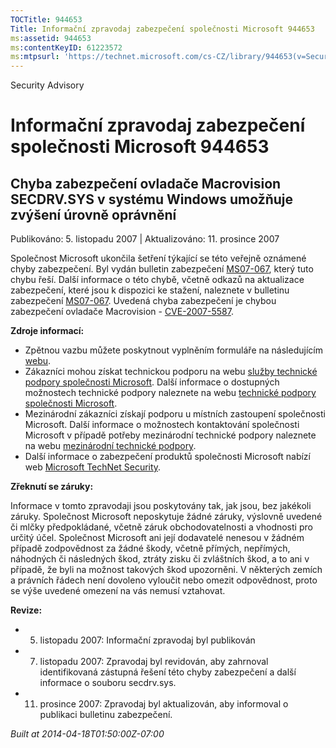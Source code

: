 ```yaml
---
TOCTitle: 944653
Title: Informační zpravodaj zabezpečení společnosti Microsoft 944653
ms:assetid: 944653
ms:contentKeyID: 61223572
ms:mtpsurl: 'https://technet.microsoft.com/cs-CZ/library/944653(v=Security.10)'
---
```


Security Advisory

Informační zpravodaj zabezpečení společnosti Microsoft 944653
=============================================================

Chyba zabezpečení ovladače Macrovision SECDRV.SYS v systému Windows umožňuje zvýšení úrovně oprávnění
-----------------------------------------------------------------------------------------------------

Publikováno: 5. listopadu 2007 | Aktualizováno: 11. prosince 2007

Společnost Microsoft ukončila šetření týkající se této veřejně oznámené chyby zabezpečení. Byl vydán bulletin zabezpečení [MS07-067](http://technet.microsoft.com/security/bulletin/ms07-067), který tuto chybu řeší. Další informace o této chybě, včetně odkazů na aktualizace zabezpečení, které jsou k dispozici ke stažení, naleznete v bulletinu zabezpečení [MS07-067](http://technet.microsoft.com/security/bulletin/ms07-067). Uvedená chyba zabezpečení je chybou zabezpečení ovladače Macrovision - [CVE-2007-5587](http://www.cve.mitre.org/cgi-bin/cvename.cgi?name=cve-2007-5587).

**Zdroje informací:**

-   Zpětnou vazbu můžete poskytnout vyplněním formuláře na následujícím [webu](https://support.microsoft.com/common/survey.aspx?scid=sw;en;1257&amp;showpage=1&amp;ws=technet&amp;sd=tech).
-   Zákazníci mohou získat technickou podporu na webu [služby technické podpory společnosti Microsoft](http://go.microsoft.com/fwlink/?linkid=21131). Další informace o dostupných možnostech technické podpory naleznete na webu [technické podpory společnosti Microsoft](http://support.microsoft.com/?ln=cs).
-   Mezinárodní zákazníci získají podporu u místních zastoupení společnosti Microsoft. Další informace o možnostech kontaktování společnosti Microsoft v případě potřeby mezinárodní technické podpory naleznete na webu [mezinárodní technické podpory](http://go.microsoft.com/fwlink/?linkid=21155).
-   Další informace o zabezpečení produktů společnosti Microsoft nabízí web [Microsoft TechNet Security](http://go.microsoft.com/fwlink/?linkid=21132).

**Zřeknutí se záruky:**

Informace v tomto zpravodaji jsou poskytovány tak, jak jsou, bez jakékoli záruky. Společnost Microsoft neposkytuje žádné záruky, výslovně uvedené či mlčky předpokládané, včetně záruk obchodovatelnosti a vhodnosti pro určitý účel. Společnost Microsoft ani její dodavatelé nenesou v žádném případě zodpovědnost za žádné škody, včetně přímých, nepřímých, náhodných či následných škod, ztráty zisku či zvláštních škod, a to ani v případě, že byli na možnost takových škod upozorněni. V některých zemích a právních řádech není dovoleno vyloučit nebo omezit odpovědnost, proto se výše uvedené omezení na vás nemusí vztahovat.

**Revize:**

-   5. listopadu 2007: Informační zpravodaj byl publikován
-   7. listopadu 2007: Zpravodaj byl revidován, aby zahrnoval identifikovaná zástupná řešení této chyby zabezpečení a další informace o souboru secdrv.sys.
-   11. prosince 2007: Zpravodaj byl aktualizován, aby informoval o publikaci bulletinu zabezpečení.

*Built at 2014-04-18T01:50:00Z-07:00*
